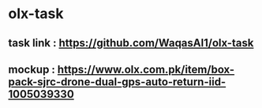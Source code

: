 # olx-task
## task link : https://github.com/WaqasAl1/olx-task
## mockup : https://www.olx.com.pk/item/box-pack-sjrc-drone-dual-gps-auto-return-iid-1005039330
